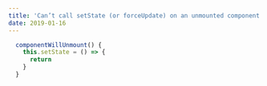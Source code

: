 ```yaml
---
title: 'Can’t call setState (or forceUpdate) on an unmounted component'
date: 2019-01-16
---   
```

```javascript
  componentWillUnmount() {
    this.setState = () => {
      return
    }
  }
```